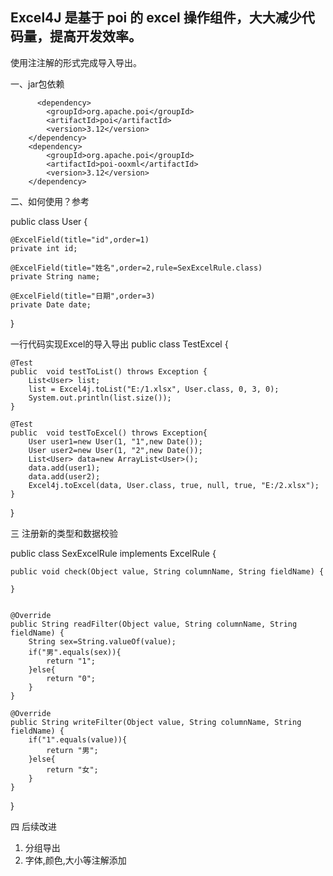 ## Excel4J 是基于 poi 的 excel 操作组件，大大减少代码量，提高开发效率。
使用注注解的形式完成导入导出。

一、jar包依赖

          <dependency>
            <groupId>org.apache.poi</groupId>
            <artifactId>poi</artifactId>
            <version>3.12</version>
        </dependency>
        <dependency>
            <groupId>org.apache.poi</groupId>
            <artifactId>poi-ooxml</artifactId>
            <version>3.12</version>
        </dependency>
		
		
二、如何使用？参考

public class User {
	
    @ExcelField(title="id",order=1)
	private int id;
    
    @ExcelField(title="姓名",order=2,rule=SexExcelRule.class)
	private String name;
    
    @ExcelField(title="日期",order=3)
    private Date date;
	
}


一行代码实现Excel的导入导出
public class TestExcel {
  
	@Test
	public  void testToList() throws Exception {
		List<User> list;
		list = Excel4j.toList("E:/1.xlsx", User.class, 0, 3, 0);
		System.out.println(list.size());
	}

	@Test
	public  void testToExcel() throws Exception{
		User user1=new User(1, "1",new Date());
		User user2=new User(1, "2",new Date());
		List<User> data=new ArrayList<User>();
		data.add(user1);
		data.add(user2);
		Excel4j.toExcel(data, User.class, true, null, true, "E:/2.xlsx");
	}
}	

三 注册新的类型和数据校验


public class SexExcelRule implements ExcelRule<String> {

    public void check(Object value, String columnName, String fieldName) {
    	
    }


	@Override
	public String readFilter(Object value, String columnName, String fieldName) {
		String sex=String.valueOf(value);
    	if("男".equals(sex)){
    		return "1";
    	}else{
    		return "0";
    	}
	}

	@Override
	public String writeFilter(Object value, String columnName, String fieldName) {
		if("1".equals(value)){
    		return "男";
    	}else{
    		return "女";
    	}
	}

}

四  后续改进
1) 分组导出
2) 字体,颜色,大小等注解添加
